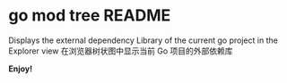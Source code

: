 # go mod tree README

Displays the external dependency Library of the current go project in the Explorer view
在浏览器树状图中显示当前 Go 项目的外部依赖库

**Enjoy!**

